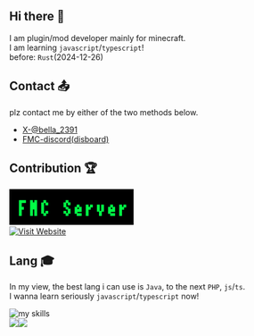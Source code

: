 ## Hi there 👋
I am plugin/mod developer mainly for minecraft.  
I am learning `javascript`/`typescript`!  
before:  `Rust`(2024-12-26)

## Contact 📤
plz contact me by either of the two methods below.
* [X-@bella_2391](https://x.com/bella_2391)
* [FMC-discord(disboard)](https://disboard.org/server/1094969099349671971)

## Contribution 🏆
[![Banner](https://github.com/bella2391/branding/blob/master/banner/fmc.png "Banner")](https://keypforev.f5.si/)  
[![Visit Website](https://img.shields.io/badge/Visit_Website-007BFF?style=for-the-badge)](https://keypforev.f5.si/)

## Lang 🎓
In my view, the best lang i can use is `Java`, to the next `PHP`, `js`/`ts`.  
I wanna learn seriously `javascript`/`typescript` now!  
  
<img alt="my skills" src="https://skillicons.dev/icons?i=java,php,python,js,ts,rust"><br>
<a href="https://github.com/anuraghazra/github-readme-stats">
  <img align="left" src="https://github-readme-stats.vercel.app/api?username=bella2391&show_icons=true&theme=outrun" />
</a>
<a href="https://github.com/anuraghazra/github-readme-stats">
  <img align="left" src="https://github-readme-stats.vercel.app/api/top-langs/?username=bella2391&show_icons=true&theme=gruvbox_light&layout=compact" />
</a>

